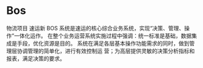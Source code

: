 ﻿# Bos
物流项目
速运新 BOS 系统是速运的核心综合业务系统，实现“决策、管理、操作”一体化运作。
在整个业务运营系统实施过程中强调：统一标准是基础，数据集成是手段，优化资源是目的。
系统在满足各层基本操作功能需求的同时，做到管理层协调管理的简单化，进行有效控制运
营；为高层提供灵敏的决策分析指标和报表，满足决策的要求。
